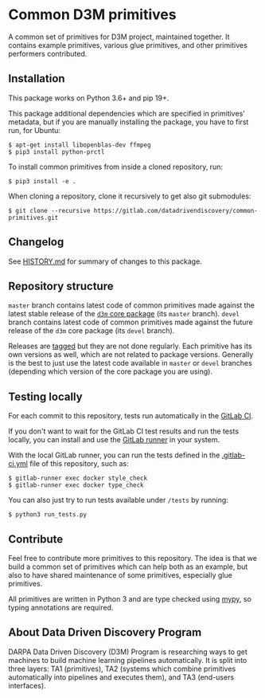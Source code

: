 # Common D3M primitives

A common set of primitives for D3M project, maintained together.
It contains example primitives, various glue primitives, and other primitives performers
contributed.

## Installation

This package works on Python 3.6+ and pip 19+.

This package additional dependencies which are specified in primitives' metadata,
but if you are manually installing the package, you have to first run, for Ubuntu:

```
$ apt-get install libopenblas-dev ffmpeg
$ pip3 install python-prctl
```

To install common primitives from inside a cloned repository, run:

```
$ pip3 install -e .
```

When cloning a repository, clone it recursively to get also git submodules:

```
$ git clone --recursive https://gitlab.com/datadrivendiscovery/common-primitives.git
```

## Changelog

See [HISTORY.md](./HISTORY.md) for summary of changes to this package.

## Repository structure

`master` branch contains latest code of common primitives made against the latest stable
release of the [`d3m` core package](https://gitlab.com/datadrivendiscovery/d3m) (its `master` branch).
`devel` branch contains latest code of common primitives made against the
future release of the `d3m` core package (its `devel` branch).

Releases are [tagged](https://gitlab.com/datadrivendiscovery/d3m/tags) but they are not done
regularly. Each primitive has its own versions as well, which are not related to package versions.
Generally is the best to just use the latest code available in `master` or `devel`
branches (depending which version of the core package you are using).

## Testing locally

For each commit to this repository, tests run automatically in the
[GitLab CI](https://gitlab.com/datadrivendiscovery/common-primitives/pipelines). 

If you don't want to wait for the GitLab CI test results and run the tests locally,
you can install and use the [GitLab runner](https://docs.gitlab.com/runner/install/) in your system.

With the local GitLab runner, you can run the tests defined in the [.gitlab-ci.yml](.gitlab-ci.yml)
file of this repository, such as:

```
$ gitlab-runner exec docker style_check
$ gitlab-runner exec docker type_check
```

You can also just try to run tests available under `/tests` by running:

```
$ python3 run_tests.py
```

## Contribute

Feel free to contribute more primitives to this repository. The idea is that we build
a common set of primitives which can help both as an example, but also to have shared
maintenance of some primitives, especially glue primitives.

All primitives are written in Python 3 and are type checked using
[mypy](http://www.mypy-lang.org/), so typing annotations are required.

## About Data Driven Discovery Program

DARPA Data Driven Discovery (D3M) Program is researching ways to get machines to build
machine learning pipelines automatically. It is split into three layers:
TA1 (primitives), TA2 (systems which combine primitives automatically into pipelines
and executes them), and TA3 (end-users interfaces).
